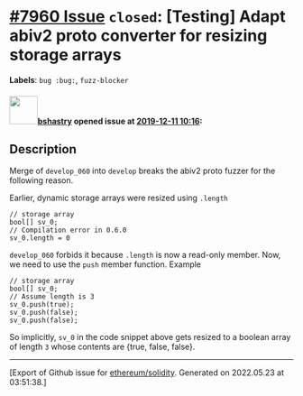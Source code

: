 # [\#7960 Issue](https://github.com/ethereum/solidity/issues/7960) `closed`: [Testing] Adapt abiv2 proto converter for resizing storage arrays
**Labels**: `bug :bug:`, `fuzz-blocker`


#### <img src="https://avatars.githubusercontent.com/u/2388185?v=4" width="50">[bshastry](https://github.com/bshastry) opened issue at [2019-12-11 10:16](https://github.com/ethereum/solidity/issues/7960):

## Description

Merge of `develop_060` into `develop` breaks the abiv2 proto fuzzer for the following reason.

Earlier, dynamic storage arrays were resized using `.length`

```
// storage array
bool[] sv_0;
// Compilation error in 0.6.0
sv_0.length = 0
```

 `develop_060` forbids it because `.length` is now a read-only member. Now, we need to use the `push` member function. Example

```
// storage array
bool[] sv_0;
// Assume length is 3
sv_0.push(true);
sv_0.push(false);
sv_0.push(false);
```

So implicitly, `sv_0` in the code snippet above gets resized to a boolean array of length `3` whose contents are {true, false, false}.




-------------------------------------------------------------------------------



[Export of Github issue for [ethereum/solidity](https://github.com/ethereum/solidity). Generated on 2022.05.23 at 03:51:38.]
